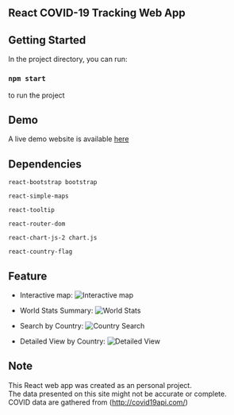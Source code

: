 ## React COVID-19 Tracking Web App

## Getting Started
In the project directory, you can run:

### `npm start`
to run the project

## Demo
A live demo website is available [here](https://chishingli.github.io/CovidApp-deploy)

## Dependencies
`react-bootstrap bootstrap`

`react-simple-maps`

`react-tooltip`

`react-router-dom`

`react-chart-js-2 chart.js`

`react-country-flag`

## Feature
- Interactive map:
![Interactive map]("/src/git-img/1.jpg)

- World Stats Summary:
![World Stats]("/src/git-img/2.jpg)

- Search by Country:
![Country Search]("/src/git-img/3.jpg)

- Detailed View by Country:
![Detailed View]("/src/git-img/4.jpg)


## Note
This React web app was created as an personal project.<br />
The data presented on this site might not be accurate or complete.<br />
COVID data are gathered from (http://covid19api.com/)

